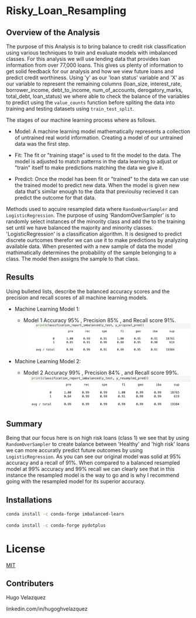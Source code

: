 # Risky_Loan_Resampling

## Overview of the Analysis

The purpose of this Analysis is to bring balance to credit risk classification using various techniques to train and evaluate models
with imbalanced classes. For this analysis we will use lending data that provides loan information from over 77,000 loans. This gives
us plenty of information to get solid feedback for our analysis and how we view future loans and predict credit worthiness.
Using 'y' as our 'loan status' variable and 'X' as our variable to represent the remaining columns (loan_size, interest_rate, borrower_income,	debt_to_income,	num_of_accounts, derogatory_marks,	total_debt,	loan_status) we where able to check the balance of the variables to predict using the
`value_counts` function before spliting the data into training and testing datasets using `train_test_split`.

The stages of our machine learning process where as follows.

* Model: A machine learning model mathematically represents a collection of untrained real world information. Creating a model of our untrained data was the first step.

* Fit: The fit or "training stage" is used to fit the model to the data. The model is adjusted to match patterns in the data learning
to adjust or "train" itself to make predictions matching the data we give it.

* Predict: Once the model has been fit or "trained" to the data we can use the trained model to predict new data. When the model is given
new data that's similar enough to the data that previoulsy recieved it can predict the outcome for that data.

Methods used to aqcuire resampled data where `RandomOverSampler` and `LogisticRegression`. The purpose of using 'RandomOverSampler'
is to randomly select instances of the minority class and add the to the training set until we have balanced the majority and minority classes.
'LogisticRegression' is a classification algorithm. It is designed to predict discrete ourtcomes therefor we can use it to make predictions by
analyzing available data. When presented with a new sample of data the model mathimatically determines the probability of the sample belonging
to a class. The model then assigns the sample to that class.




## Results

Using bulleted lists, describe the balanced accuracy scores and the precision and recall scores of all machine learning models.

* Machine Learning Model 1:
  * Model 1 Accuracy 95% , Precision 85% , and Recall score 91%.
![original](images/original.png)


* Machine Learning Model 2:
  * Model 2 Accuracy 99% , Precision 84% , and Recall score 99%.
![resampled](images/resampled.png)

## Summary

Being that our focus here is on high risk loans (class 1) we see that by using `RandomOverSampler` to create balance between 'Healthy' and 
'high risk' loans we can more accuratly predict future outcomes by using `LogisticRegression`. As you can see our original model was solid at 
95% accuracy and a recall of 91%. When compared to a balanced resampled model at 99% accuracy and 99% recall we can clearly see that in this instance 
the resampled model is the way to go and is why I recommend going with the resampled model for its superior accuracy.


## Installations

```bash
conda install -c conda-forge imbalanced-learn
```
```bash
conda install -c conda-forge pydotplus
```

# License
[MIT](license)

## Contributers
Hugo Velazquez

linkedin.com/in/hugoghvelazquez
